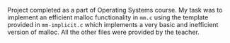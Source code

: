 Project completed as a part of Operating Systems course. My task was to implement an efficient malloc functionality in `mm.c` using the template provided in `mm-implicit.c` which implements a very basic and inefficient version of malloc. All the other files were provided by the teacher.
